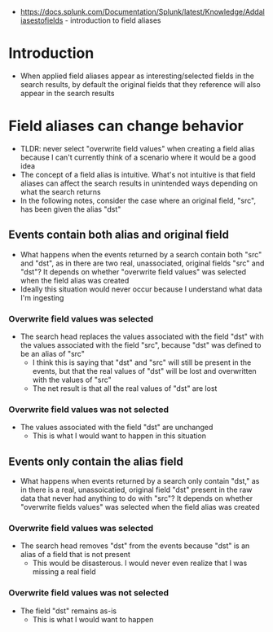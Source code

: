- https://docs.splunk.com/Documentation/Splunk/latest/Knowledge/Addaliasestofields - introduction to field aliases
# Introduction
- When applied field aliases appear as interesting/selected fields in the search results, by default the original fields that they reference will
  also appear in the search results
# Field aliases can change behavior
- TLDR: never select "overwrite field values" when creating a field alias because I can't currently think of a scenario where it would be a good idea
- The concept of a field alias is intuitive. What's not intuitive is that field aliases can affect the search results in unintended ways depending on
  what the search returns
- In the following notes, consider the case where an original field, "src", has been given the alias "dst"
## Events contain both alias and original field
- What happens when the events returned by a search contain both "src" and "dst", as in there are two real, unassociated, original fields "src" and
  "dst"? It depends on whether "overwrite field values" was selected when the field alias was created
- Ideally this situation would never occur because I understand what data I'm ingesting
### Overwrite field values was selected
- The search head replaces the values associated with the field "dst" with the values associated with the field "src", because "dst" was defined to
  be an alias of "src"
  - I think this is saying that "dst" and "src" will still be present in the events, but that the real values of "dst" will be lost and overwritten
    with the values of "src"
  - The net result is that all the real values of "dst" are lost
### Overwrite field values was not selected
- The values associated with the field "dst" are unchanged
  - This is what I would want to happen in this situation
## Events only contain the alias field
- What happens when events returned by a search only contain "dst," as in there is a real, unassoicatied, original field "dst" present in the raw data
  that never had anything to do with "src"? It depends on whether "overwrite fields values" was selected when the field alias was created
### Overwrite field values was selected
- The search head removes "dst" from the events because "dst" is an alias of a field that is not present
  - This would be disasterous. I would never even realize that I was missing a real field
### Overwrite field values was not selected
- The field "dst" remains as-is
  - This is what I would want to happen